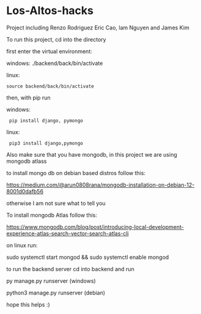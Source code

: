 # Los-Altos-hacks

Project including Renzo Rodriguez Eric Cao, lam Nguyen and James Kim

To run this project, cd into the directory

first enter the  virtual environment:

  windows:
    ./backend/back/bin/activate
    
  linux:
  
    source backend/back/bin/activate

 then, with pip  run
 
   windows:
   
     pip install django, pymongo
   linux:
   
     pip3 install django,pymongo

  
Also make sure that you have mongodb, in this project we are using mongodb atlass


 to install mongo db on debian based distros follow this:
 
 https://medium.com/@arun0808rana/mongodb-installation-on-debian-12-8001d0dafb56

 otherwise I am not sure what to tell you

 To install mongodb Atlas  follow this:
 
 https://www.mongodb.com/blog/post/introducing-local-development-experience-atlas-search-vector-search-atlas-cli

 on linux run:

 sudo systemctl start mongod && sudo systemctl enable mongod

 to run the backend server cd into backend and run

  py manage.py runserver (windows)

  python3 manage.py runserver (debian)


hope this helps 
:)























